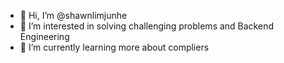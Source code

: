 - 👋 Hi, I’m @shawnlimjunhe
- 👀 I’m interested in solving challenging problems and Backend Engineering
- 🌱 I’m currently learning more about compliers

<!---
shawnlimjunhe/shawnlimjunhe is a ✨ special ✨ repository because its `README.md` (this file) appears on your GitHub profile.
You can click the Preview link to take a look at your changes.
- 💞️ I’m looking to collaborate on ...
- 📫 How to reach me ...
--->
